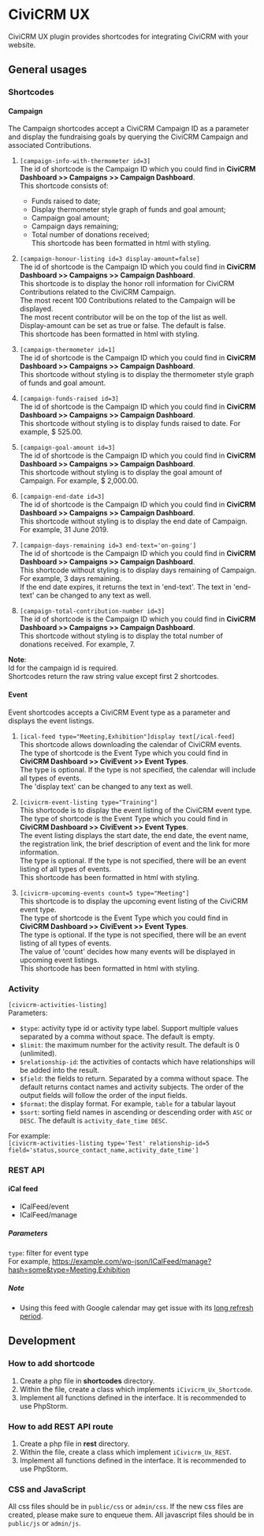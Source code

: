 # CiviCRM UX
CiviCRM UX plugin provides shortcodes for integrating CiviCRM with your website.

## General usages
### Shortcodes
#### Campaign
The Campaign shortcodes accept a CiviCRM Campaign ID as a parameter and display the fundraising goals by querying the CiviCRM Campaign and associated Contributions.
1. `[campaign-info-with-thermometer id=3]`  
 The id of shortcode is the Campaign ID which you could find in **CiviCRM Dashboard >> Campaigns >> Campaign Dashboard**.  
 This shortcode consists of:
    * Funds raised to date;
    * Display thermometer style graph of funds and goal amount;
    * Campaign goal amount;
    * Campaign days remaining;
    * Total number of donations received;  
  This shortcode has been formatted in html with styling.
  
2. `[campaign-honour-listing id=3 display-amount=false]`  
The id of shortcode is the Campaign ID which you could find in **CiviCRM Dashboard >> Campaigns >> Campaign Dashboard**.   
This shortcode is to display the honor roll information for CiviCRM Contributions related to the CiviCRM Campaign.   
The most recent 100 Contributions related to the Campaign will be displayed.   
The most recent contributor will be on the top of the list as well.   
Display-amount can be set as true or false. The default is false.  
This shortcode has been formatted in html with styling.

3. `[campaign-thermometer id=1]`  
The id of shortcode is the Campaign ID which you could find in **CiviCRM Dashboard >> Campaigns >> Campaign Dashboard**.  
This shortcode without styling is to display the thermometer style graph of funds and goal amount.

4. `[campaign-funds-raised id=3]`  
The id of shortcode is the Campaign ID which you could find in **CiviCRM Dashboard >> Campaigns >> Campaign Dashboard**.  
This shortcode without styling is to display funds raised to date. For example, $ 525.00.

5. `[campaign-goal-amount id=3]`  
The id of shortcode is the Campaign ID which you could find in **CiviCRM Dashboard >> Campaigns >> Campaign Dashboard**.  
This shortcode without styling is to display the goal amount of Campaign. For example, $ 2,000.00.

6. `[campaign-end-date id=3]`  
The id of shortcode is the Campaign ID which you could find in **CiviCRM Dashboard >> Campaigns >> Campaign Dashboard**.  
This shortcode without styling is to display the end date of Campaign. For example, 31 June 2019.

7. `[campaign-days-remaining id=3 end-text='on-going']`  
The id of shortcode is the Campaign ID which you could find in **CiviCRM Dashboard >> Campaigns >> Campaign Dashboard**.  
This shortcode without styling is to display days remaining of Campaign. For example, 3 days remaining.  
If the end date expires, it returns the text in 'end-text'. The text in 'end-text' can be changed to any text as well.

8. `[campaign-total-contribution-number id=3]`   
The id of shortcode is the Campaign ID which you could find in **CiviCRM Dashboard >> Campaigns >> Campaign Dashboard**.  
This shortcode without styling is to display the total number of donations received. For example, 7.
 
**Note**:   
Id for the campaign id is required.  
Shortcodes return the raw string value except first 2 shortcodes.

#### Event
Event shortcodes accepts a CiviCRM Event type as a parameter and displays the event listings.
1. `[ical-feed type="Meeting,Exhibition"]display text[/ical-feed]`  
This shortcode allows downloading the calendar of CiviCRM events.   
The type of shortcode is the Event Type which you could find in **CiviCRM Dashboard >> CiviEvent >> Event Types**.   
The type is optional. If the type is not specified, the calendar will include all types of events.  
The 'display text' can be changed to any text as well.

2. `[civicrm-event-listing type="Training"]`  
This shortcode is to display the event listing of the CiviCRM event type.   
The type of shortcode is the Event Type which you could find in **CiviCRM Dashboard >> CiviEvent >> Event Types**.   
The event listing displays the start date, the end date, the event name, the registration link, the brief description of event and the link for more information.   
The type is optional. If the type is not specified, there will be an event listing of all types of events.  
This shortcode has been formatted in html with styling.

3. `[civicrm-upcoming-events count=5 type="Meeting"]`  
This shortcode is to display the upcoming event listing of the CiviCRM event type.   
The type of shortcode is the Event Type which you could find in **CiviCRM Dashboard >> CiviEvent >> Event Types**.   
The type is optional. If the type is not specified, there will be an event listing of all types of events.   
The value of 'count' decides how many events will be displayed in upcoming event listings.  
This shortcode has been formatted in html with styling.

### Activity
`[civicrm-activities-listing]`  
Parameters:
 - `$type`: activity type id or activity type label. Support multiple values separated by a comma without space. The default is empty.
 - `$limit`: the maximum number for the activity result. The default is 0 (unlimited).
 - `$relationship-id`: the activities of contacts which have relationships will be added into the result.
 - `$field`: the fields to return. Separated by a comma without space. The default returns contact names and activity subjects. 
 The order of the output fields will follow the order of the input fields.
 - `$format`: the display format. For example, `table` for a tabular layout
 - `$sort`: sorting field names in ascending or descending order with `ASC` or `DESC`. The default is `activity_date_time DESC`.
 
For example:  
`[civicrm-activities-listing type='Test' relationship-id=5 field='status,source_contact_name,activity_date_time']`

### REST API
#### iCal feed
 - ICalFeed/event
 - ICalFeed/manage
 
##### Parameters
`type`: filter for event type  
For example, https://example.com/wp-json/ICalFeed/manage?hash=some&type=Meeting,Exhibition

##### Note
 - Using this feed with Google calendar may get issue with its [long refresh period](https://webapps.stackexchange.com/a/6315).

## Development
### How to add shortcode
1. Create a php file in **shortcodes** directory.
2. Within the file, create a class which implements `iCivicrm_Ux_Shortcode`.
3. Implement all functions defined in the interface. It is recommended to use PhpStorm.

### How to add REST API route
1. Create a php file in **rest** directory.
2. Within the file, create a class which implement `iCivicrm_Ux_REST`.
3. Implement all functions defined in the interface. It is recommended to use PhpStorm.

### CSS and JavaScript
All css files should be in `public/css` or `admin/css`. If the new css files are created, please make sure to enqueue them.
All javascript files should be in `public/js` or `admin/js`.